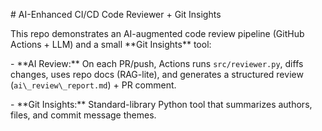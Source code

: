 \# AI-Enhanced CI/CD Code Reviewer + Git Insights



This repo demonstrates an AI-augmented code review pipeline (GitHub Actions + LLM) and a small \*\*Git Insights\*\* tool:



\- \*\*AI Review:\*\* On each PR/push, Actions runs `src/reviewer.py`, diffs changes, uses repo docs (RAG-lite), and generates a structured review (`ai\_review\_report.md`) + PR comment.

\- \*\*Git Insights:\*\* Standard-library Python tool that summarizes authors, files, and commit message themes.



